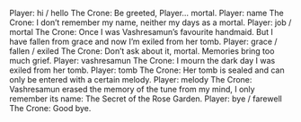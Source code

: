 Player: hi / hello
The Crone: Be greeted, Player… mortal.
Player: name
The Crone: I don’t remember my name, neither my days as a mortal.
Player: job / mortal
The Crone: Once I was Vashresamun’s favourite handmaid. But I have fallen from grace and now I’m exiled from her tomb.
Player: grace / fallen / exiled
The Crone: Don’t ask about it, mortal. Memories bring too much grief.
Player: vashresamun
The Crone: I mourn the dark day I was exiled from her tomb.
Player: tomb
The Crone: Her tomb is sealed and can only be entered with a certain melody.
Player: melody
The Crone: Vashresamun erased the memory of the tune from my mind, I only remember its name: The Secret of the Rose Garden.
Player: bye / farewell
The Crone: Good bye.